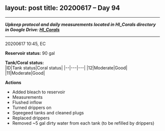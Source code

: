 layout: post
title: 20200617 – Day 94
---

---
***Upkeep protocol and daily measurements located in HI_Corals directory in Google Drive: [HI_Corals](https://drive.google.com/drive/u/1/folders/1Dxil5Lj1ynvuIuGDWx9_AyqkdplIcCZQ)***

---
20200617 10:45, EC

**Reservoir status:** 90 gal

**Tank/Coral status:**  
|ID|Tank status|Coral status|
|--|---|---|
|12|Moderate|Good|
|11|Moderate|Good|

**Actions**  
- Added bleach to reservoir
- Measurements
- Flushed inflow
- Turned drippers on
- Sqeegeed tanks and cleaned plugs
- Replaced drippers
- Removed ~5 gal dirty water from each tank (to be refilled by drippers)
